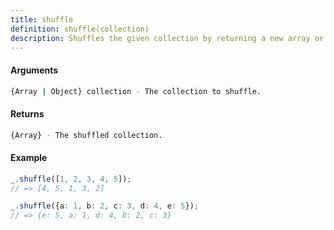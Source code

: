 ```yaml
---
title: shuffle
definition: shuffle(collection)
description: Shuffles the given collection by returning a new array or object with the same elements in a randomized order.
---
```



#### Arguments


```bash
{Array | Object} collection - The collection to shuffle.
```


#### Returns


```bash
{Array} - The shuffled collection.
```


#### Example


```ts
_.shuffle([1, 2, 3, 4, 5]);
// => [4, 5, 1, 3, 2]

_.shuffle({a: 1, b: 2, c: 3, d: 4, e: 5});
// => {e: 5, a: 1, d: 4, b: 2, c: 3}
```